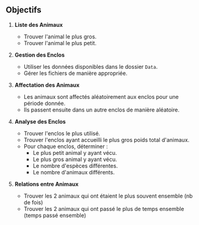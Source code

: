 ## Objectifs

1. **Liste des Animaux**
    - Trouver l'animal le plus gros.
    - Trouver l'animal le plus petit.

2. **Gestion des Enclos**
    - Utiliser les données disponibles dans le dossier `Data`.
    - Gérer les fichiers de manière appropriée.

3. **Affectation des Animaux**
    - Les animaux sont affectés aléatoirement aux enclos pour une période donnée.
    - Ils passent ensuite dans un autre enclos de manière aléatoire.

4. **Analyse des Enclos**
    - Trouver l'enclos le plus utilisé.
    - Trouver l'enclos ayant accueilli le plus gros poids total d'animaux.
    - Pour chaque enclos, déterminer :
      - Le plus petit animal y ayant vécu.
      - Le plus gros animal y ayant vécu.
      - Le nombre d'espèces différentes.
      - Le nombre d'animaux différents.

5. **Relations entre Animaux**
    - Trouver les  2 animaux qui ont étaient le plus souvent ensemble (nb de fois)
    - Trouver les 2 animaux qui ont passé le plus de temps ensemble (temps passé ensemble)